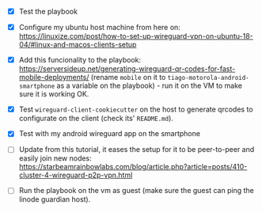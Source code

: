 - [x] Test the playbook

- [x] Configure my ubuntu host machine from here on:
  <https://linuxize.com/post/how-to-set-up-wireguard-vpn-on-ubuntu-18-04/#linux-and-macos-clients-setup>

- [x] Add this funcionality to the playbook:
  <https://serversideup.net/generating-wireguard-qr-codes-for-fast-mobile-deployments/>
(rename `mobile` on it to `tiago-motorola-android-smartphone` as a variable on
the playbook) - run it on the VM to make sure it is working OK.

- [x] Test `wireguard-client-cookiecutter` on the host to generate qrcodes to
  configurate on the client (check its' `README.md`).

- [x] Test with my android wireguard app on the smartphone

- [ ] Update from this tutorial, it eases the setup for it to be peer-to-peer
  and easily join new nodes:
<https://starbeamrainbowlabs.com/blog/article.php?article=posts/410-cluster-4-wireguard-p2p-vpn.html>


- [ ] Run the playbook on the vm as guest (make sure the guest can ping the
  linode guardian host).


